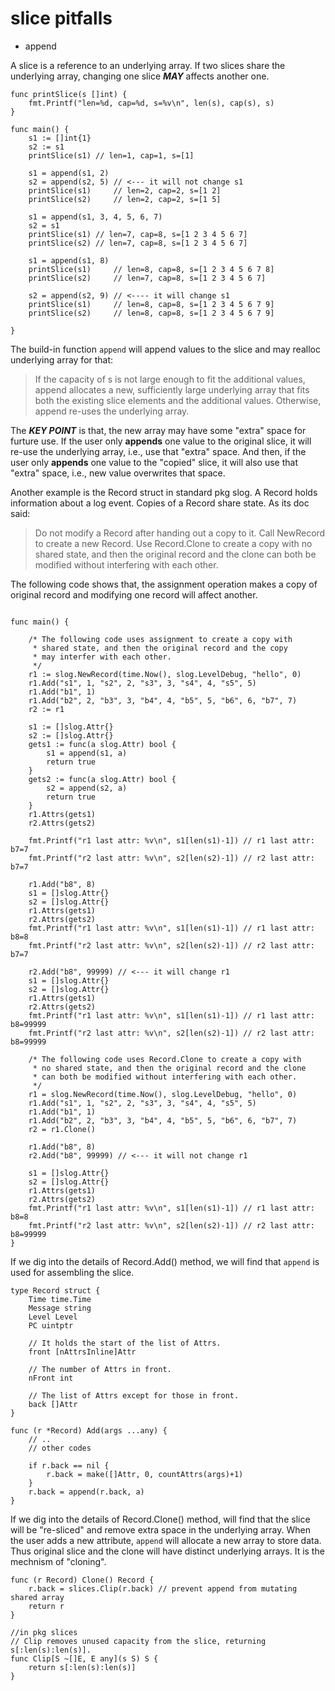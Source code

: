 # slice pitfalls

* append

A slice is a reference to an underlying array.
If two slices share the underlying array, changing
one slice ***MAY*** affects another one.

```golang
func printSlice(s []int) {
	fmt.Printf("len=%d, cap=%d, s=%v\n", len(s), cap(s), s)
}

func main() {
	s1 := []int{1}
	s2 := s1
	printSlice(s1) // len=1, cap=1, s=[1]

	s1 = append(s1, 2)
	s2 = append(s2, 5) // <--- it will not change s1
	printSlice(s1)     // len=2, cap=2, s=[1 2]
	printSlice(s2)     // len=2, cap=2, s=[1 5]

	s1 = append(s1, 3, 4, 5, 6, 7)
	s2 = s1
	printSlice(s1) // len=7, cap=8, s=[1 2 3 4 5 6 7]
	printSlice(s2) // len=7, cap=8, s=[1 2 3 4 5 6 7]

	s1 = append(s1, 8)
	printSlice(s1)     // len=8, cap=8, s=[1 2 3 4 5 6 7 8]
	printSlice(s2)     // len=7, cap=8, s=[1 2 3 4 5 6 7]

	s2 = append(s2, 9) // <---- it will change s1
	printSlice(s1)     // len=8, cap=8, s=[1 2 3 4 5 6 7 9]
	printSlice(s2)     // len=8, cap=8, s=[1 2 3 4 5 6 7 9]

}

```

The build-in function `append` will append values to the slice and
may realloc underlying array for that:

> If the capacity of s is not large enough to fit the additional
> values, append allocates a new, sufficiently large underlying
> array that fits both the existing slice elements and the
> additional values. Otherwise, append re-uses the underlying array.

The ***KEY POINT*** is that, the new array may have some "extra" space
for furture use. If the user only **appends** one value to the original
slice, it will re-use the underlying array, i.e., use that "extra" space.
And then, if the user only **appends** one value to the "copied" slice,
it will also use that "extra" space, i.e., new value overwrites that space.

Another example is the Record struct in standard pkg slog.
A Record holds information about a log event. Copies of a Record share state.
As its doc said:

> Do not modify a Record after handing out a copy to it.
> Call NewRecord to create a new Record. Use Record.Clone
> to create a copy with no shared state, and then the original record
> and the clone can both be modified without interfering with each other.

The following code shows that, the assignment operation makes a copy
of original record and modifying one record will affect another.

```golang

func main() {

	/* The following code uses assignment to create a copy with
	 * shared state, and then the original record and the copy
	 * may interfer with each other.
	 */
	r1 := slog.NewRecord(time.Now(), slog.LevelDebug, "hello", 0)
	r1.Add("s1", 1, "s2", 2, "s3", 3, "s4", 4, "s5", 5)
	r1.Add("b1", 1)
	r1.Add("b2", 2, "b3", 3, "b4", 4, "b5", 5, "b6", 6, "b7", 7)
	r2 := r1

	s1 := []slog.Attr{}
	s2 := []slog.Attr{}
	gets1 := func(a slog.Attr) bool {
		s1 = append(s1, a)
		return true
	}
	gets2 := func(a slog.Attr) bool {
		s2 = append(s2, a)
		return true
	}
	r1.Attrs(gets1)
	r2.Attrs(gets2)

	fmt.Printf("r1 last attr: %v\n", s1[len(s1)-1]) // r1 last attr: b7=7
	fmt.Printf("r2 last attr: %v\n", s2[len(s2)-1]) // r2 last attr: b7=7

	r1.Add("b8", 8)
	s1 = []slog.Attr{}
	s2 = []slog.Attr{}
	r1.Attrs(gets1)
	r2.Attrs(gets2)
	fmt.Printf("r1 last attr: %v\n", s1[len(s1)-1]) // r1 last attr: b8=8
	fmt.Printf("r2 last attr: %v\n", s2[len(s2)-1]) // r2 last attr: b7=7

	r2.Add("b8", 99999) // <--- it will change r1
	s1 = []slog.Attr{}
	s2 = []slog.Attr{}
	r1.Attrs(gets1)
	r2.Attrs(gets2)
	fmt.Printf("r1 last attr: %v\n", s1[len(s1)-1]) // r1 last attr: b8=99999
	fmt.Printf("r2 last attr: %v\n", s2[len(s2)-1]) // r2 last attr: b8=99999

	/* The following code uses Record.Clone to create a copy with
	 * no shared state, and then the original record and the clone
	 * can both be modified without interfering with each other.
	 */
	r1 = slog.NewRecord(time.Now(), slog.LevelDebug, "hello", 0)
	r1.Add("s1", 1, "s2", 2, "s3", 3, "s4", 4, "s5", 5)
	r1.Add("b1", 1)
	r1.Add("b2", 2, "b3", 3, "b4", 4, "b5", 5, "b6", 6, "b7", 7)
	r2 = r1.Clone()

	r1.Add("b8", 8)
	r2.Add("b8", 99999) // <--- it will not change r1

	s1 = []slog.Attr{}
	s2 = []slog.Attr{}
	r1.Attrs(gets1)
	r2.Attrs(gets2)
	fmt.Printf("r1 last attr: %v\n", s1[len(s1)-1]) // r1 last attr: b8=8
	fmt.Printf("r2 last attr: %v\n", s2[len(s2)-1]) // r2 last attr: b8=99999
}
```

If we dig into the details of Record.Add() method, we will find that `append`
is used for assembling the slice.

```golang
type Record struct {
	Time time.Time
	Message string
	Level Level
	PC uintptr

	// It holds the start of the list of Attrs.
	front [nAttrsInline]Attr

	// The number of Attrs in front.
	nFront int

	// The list of Attrs except for those in front.
	back []Attr
}

func (r *Record) Add(args ...any) {
	// ..
	// other codes

	if r.back == nil {
		r.back = make([]Attr, 0, countAttrs(args)+1)
	}
	r.back = append(r.back, a)
}
```

If we dig into the details of Record.Clone() method, will find that the slice
will be "re-sliced" and remove extra space in the underlying array.
When the user adds a new attribute, `append` will allocate a new
array to store data. Thus original slice and the clone will have
distinct underlying arrays. It is the mechnism of "cloning".

```golang
func (r Record) Clone() Record {
	r.back = slices.Clip(r.back) // prevent append from mutating shared array
	return r
}

//in pkg slices
// Clip removes unused capacity from the slice, returning s[:len(s):len(s)].
func Clip[S ~[]E, E any](s S) S {
	return s[:len(s):len(s)]
}
```



